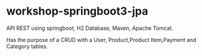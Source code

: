 # workshop-springboot3-jpa

API REST using springboot, H2 Database, Maven, Apache Tomcat.

Has the purpose of a CRUD with a User, Product,Product Item,Payment and Category tables.
